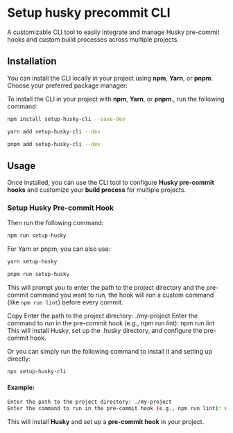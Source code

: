 # Setup husky precommit CLI 

A customizable CLI tool to easily integrate and manage Husky pre-commit hooks and custom build processes across multiple projects.

## Installation

You can install the CLI locally in your project using **npm**, **Yarn**, or **pnpm**. Choose your preferred package manager:

To install the CLI in your project with **npm**, **Yarn**, or **pnpm**., run the following command:

```bash
npm install setup-husky-cli --save-dev
```

```bash
yarn add setup-husky-cli --dev
```

```bash
pnpm add setup-husky-cli --dev
```

## Usage

Once installed, you can use the CLI tool to configure **Husky pre-commit hooks** and customize your **build process** for multiple projects.

### Setup Husky Pre-commit Hook

Then run the following command:

```bash
npm run setup-husky
```
For Yarn or pnpm, you can also use:

```bash
yarn setup-husky
```

```bash
pnpm run setup-husky
```

This will prompt you to enter the path to the project directory and the pre-commit command you want to run, the hook will run a custom command (like `npm run lint`) before every commit.

Copy
Enter the path to the project directory: ./my-project
Enter the command to run in the pre-commit hook (e.g., npm run lint): npm run lint
This will install Husky, set up the .husky directory, and configure the pre-commit hook.

Or you can simply run the following command to install it and setting up directly:

```bash
npx setup-husky-cli
```

#### Example:
```bash
Enter the path to the project directory: ./my-project
Enter the command to run in the pre-commit hook (e.g., npm run lint): npm run lint
```

This will install **Husky** and set up a **pre-commit hook** in your project.



